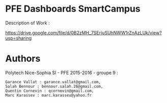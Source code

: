 # PFE Dashboards SmartCampus

Description of Work :

https://drive.google.com/file/d/0B2zMH_7SErjuSUhNWW1rZnAzLUk/view?usp=sharing

# Authors

Polytech Nice-Sophia SI - PFE 2015-2016 - groupe 9 :

	Garance Vallat : garance.vallat@gmail.com,
	Salah Bennour : bennour.salah.26@gmail.com,
	Quentin Cornevin : qcornevin@gmail.com,
	Marc Karassev : marc.karassev@yahoo.fr

